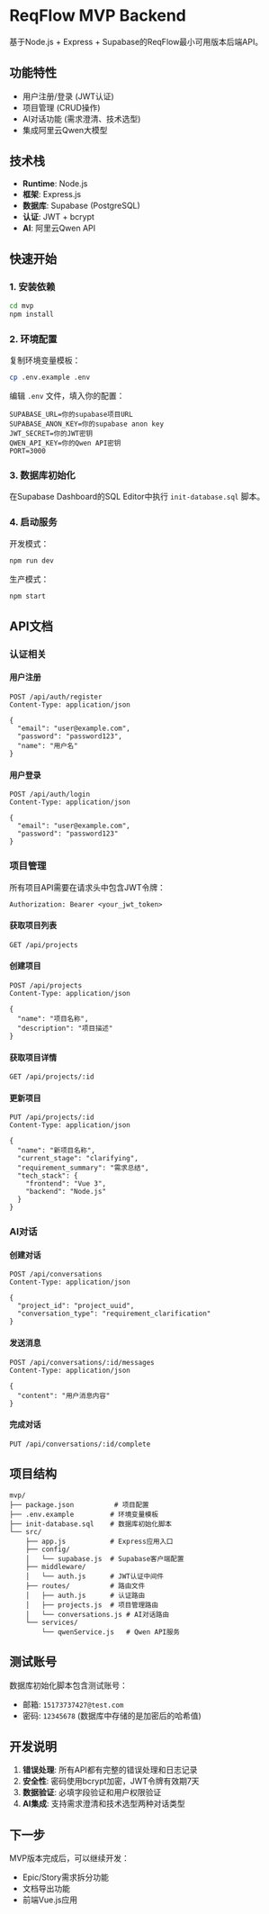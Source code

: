 # ReqFlow MVP Backend

基于Node.js + Express + Supabase的ReqFlow最小可用版本后端API。

## 功能特性

- 用户注册/登录 (JWT认证)
- 项目管理 (CRUD操作)
- AI对话功能 (需求澄清、技术选型)
- 集成阿里云Qwen大模型

## 技术栈

- **Runtime**: Node.js
- **框架**: Express.js
- **数据库**: Supabase (PostgreSQL)
- **认证**: JWT + bcrypt
- **AI**: 阿里云Qwen API

## 快速开始

### 1. 安装依赖

```bash
cd mvp
npm install
```

### 2. 环境配置

复制环境变量模板：
```bash
cp .env.example .env
```

编辑 `.env` 文件，填入你的配置：
```env
SUPABASE_URL=你的supabase项目URL
SUPABASE_ANON_KEY=你的supabase anon key
JWT_SECRET=你的JWT密钥
QWEN_API_KEY=你的Qwen API密钥
PORT=3000
```

### 3. 数据库初始化

在Supabase Dashboard的SQL Editor中执行 `init-database.sql` 脚本。

### 4. 启动服务

开发模式：
```bash
npm run dev
```

生产模式：
```bash
npm start
```

## API文档

### 认证相关

#### 用户注册
```
POST /api/auth/register
Content-Type: application/json

{
  "email": "user@example.com",
  "password": "password123",
  "name": "用户名"
}
```

#### 用户登录
```
POST /api/auth/login
Content-Type: application/json

{
  "email": "user@example.com", 
  "password": "password123"
}
```

### 项目管理

所有项目API需要在请求头中包含JWT令牌：
```
Authorization: Bearer <your_jwt_token>
```

#### 获取项目列表
```
GET /api/projects
```

#### 创建项目
```
POST /api/projects
Content-Type: application/json

{
  "name": "项目名称",
  "description": "项目描述"
}
```

#### 获取项目详情
```
GET /api/projects/:id
```

#### 更新项目
```
PUT /api/projects/:id
Content-Type: application/json

{
  "name": "新项目名称",
  "current_stage": "clarifying",
  "requirement_summary": "需求总结",
  "tech_stack": {
    "frontend": "Vue 3",
    "backend": "Node.js"
  }
}
```

### AI对话

#### 创建对话
```
POST /api/conversations
Content-Type: application/json

{
  "project_id": "project_uuid",
  "conversation_type": "requirement_clarification"
}
```

#### 发送消息
```
POST /api/conversations/:id/messages
Content-Type: application/json

{
  "content": "用户消息内容"
}
```

#### 完成对话
```
PUT /api/conversations/:id/complete
```

## 项目结构

```
mvp/
├── package.json          # 项目配置
├── .env.example         # 环境变量模板
├── init-database.sql    # 数据库初始化脚本
└── src/
    ├── app.js           # Express应用入口
    ├── config/
    │   └── supabase.js  # Supabase客户端配置
    ├── middleware/
    │   └── auth.js      # JWT认证中间件
    ├── routes/          # 路由文件
    │   ├── auth.js      # 认证路由
    │   ├── projects.js  # 项目管理路由
    │   └── conversations.js # AI对话路由
    └── services/
        └── qwenService.js   # Qwen API服务
```

## 测试账号

数据库初始化脚本包含测试账号：
- 邮箱: `15173737427@test.com`
- 密码: `12345678` (数据库中存储的是加密后的哈希值)

## 开发说明

1. **错误处理**: 所有API都有完整的错误处理和日志记录
2. **安全性**: 密码使用bcrypt加密，JWT令牌有效期7天
3. **数据验证**: 必填字段验证和用户权限验证
4. **AI集成**: 支持需求澄清和技术选型两种对话类型

## 下一步

MVP版本完成后，可以继续开发：
- Epic/Story需求拆分功能
- 文档导出功能  
- 前端Vue.js应用
